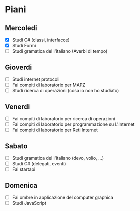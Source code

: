 # Piani

## Mercoledi
- [X] Studi C# (classi, interfacсe)
- [X] Studi Formi
- [ ] Studi gramatica del l'italiano (Averbi di tempo)

## Gioverdi
- [ ] Studi internet protocoli
- [ ] Fai compiti di laboratorio per MAPZ
- [ ] Studi ricerca di operazioni (cosa io non ho studiato)

## Venerdi
- [ ] Fai compiti di laboratorio per ricerca di operazioni
- [ ] Fai compiti di laboratorio per programmazione su L'Internet
- [ ] Fai compiti di laboratorio per Reti Internet

## Sabato
- [ ] Studi gramatica del l'italiano (devo, volio, ...)
- [ ] Studi C# (delegati, eventi)
- [ ] Fai startapi

## Domenica
- [ ] Fai ombre in applicazione del computer graphica
- [ ] Studi JavaScript 
